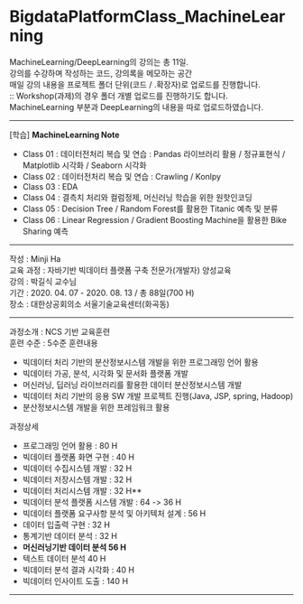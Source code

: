 # BigdataPlatformClass_MachineLearning
 
MachineLearning/DeepLearning의 강의는 총 11일.  
강의를 수강하며 작성하는 코드, 강의록을 메모하는 공간  
매일 강의 내용을 프로젝트 폴더 단위(코드 / .확장자)로 업로드를 진행합니다.  
:: Workshop(과제)의 경우 폴더 개별 업로드를 진행하기도 합니다.
MachineLearning 부분과 DeepLearning의 내용을 따로 업로드하였습니다.

<hr>   

[학습]
**MachineLearning Note**
- Class 01 : 데이터전처리 복습 및 연습 : Pandas 라이브러리 활용 / 정규표현식 / Matplotlib 시각화 / Seaborn 시각화
- Class 02 : 데이터전처리 복습 및 연습 : Crawling / Konlpy
- Class 03 : EDA
- Class 04 : 결측치 처리와 컬럼정제, 머신러닝 학습을 위한 원핫인코딩
- Class 05 : Decision Tree / Random Forest를 활용한 Titanic 예측 및 분류
- Class 06 : Linear Regression / Gradient Boosting Machine을 활용한 Bike Sharing 예측

<hr>

작성 : Minji Ha <br>
교육 과정 : 자바기반 빅데이터 플랫폼 구축 전문가(개발자) 양성교육    
강의 : 박길식 교수님    
기간 : 2020. 04. 07 - 2020. 08. 13 / 총 88일(700 H)     
장소 : 대한상공회의소 서울기술교육센터(화곡동)    

<hr> 

과정소개 : NCS 기반 교육훈련  
훈련 수준 : 5수준 
훈련내용  
* 빅데이터 처리 기반의 분산정보시스템 개발을 위한 프로그래밍 언어 활용
* 빅데이터 가공, 분석, 시각화 및 문서화 플랫폼 개발 
* 머신러닝, 딥러닝 라이브러리를 활용한 데이터 분산정보시스템 개발    
* 빅데이터 처리 기반의 응용 SW 개발 프로젝트 진행(Java, JSP, spring, Hadoop)    
* 분산정보시스템 개발을 위한 프레임워크 활용 

과정상세 
* 프로그래밍 언어 활용 : 80 H 
* 빅데이터 플랫폼 화면 구현 : 40 H  
* 빅데이터 수집시스템 개발 : 32 H 
* 빅데이터 저장시스템 개발 : 32 H   
* 빅데이터 처리시스템 개발 : 32 H** 
* 빅데이터 분석 플랫폼 시스템 개발 : 64 -> 36 H
* 빅데이터 플랫폼 요구사항 분석 및 아키텍처 설계 : 56 H
* 데이터 입출력 구현 : 32 H 
* 통계기반 데이터 분석 : 32 H 
* **머신러닝기반 데이터 분석 56 H**
* 텍스트 데이터 분석 40 H
* 빅데이터 분석 결과 시각화 : 40 H 
* 빅데이터 인사이트 도출 : 140 H 
  

<hr>

